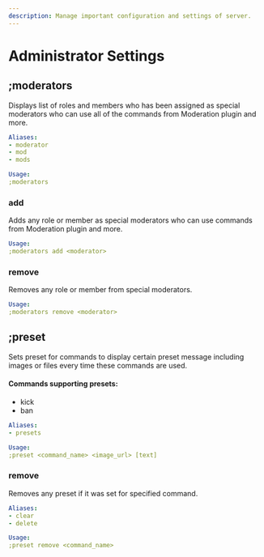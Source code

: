 ```yaml
---
description: Manage important configuration and settings of server.
---
```


# Administrator Settings

## ;moderators

Displays list of roles and members who has been assigned as special moderators who can use all of the commands from Moderation plugin and more.

```yaml
Aliases:
- moderator
- mod
- mods

Usage:
;moderators
```

### add

Adds any role or member as special moderators who can use commands from Moderation plugin and more.

```yaml
Usage:
;moderators add <moderator>
```

### remove

Removes any role or member from special moderators.

```yaml
Usage:
;moderators remove <moderator>
```

## ;preset

Sets preset for commands to display certain preset message including images or files every time these commands are used.

#### Commands supporting presets:

* kick
* ban

```yaml
Aliases:
- presets

Usage:
;preset <command_name> <image_url> [text]
```

### remove

Removes any preset if it was set for specified command.

```yaml
Aliases:
- clear
- delete

Usage:
;preset remove <command_name>
```

